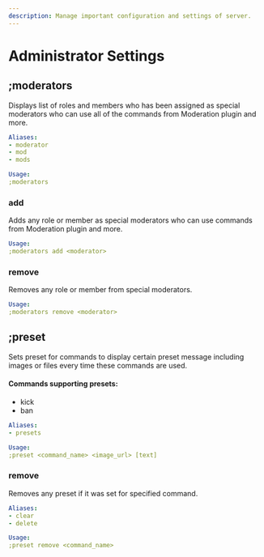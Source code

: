 ```yaml
---
description: Manage important configuration and settings of server.
---
```


# Administrator Settings

## ;moderators

Displays list of roles and members who has been assigned as special moderators who can use all of the commands from Moderation plugin and more.

```yaml
Aliases:
- moderator
- mod
- mods

Usage:
;moderators
```

### add

Adds any role or member as special moderators who can use commands from Moderation plugin and more.

```yaml
Usage:
;moderators add <moderator>
```

### remove

Removes any role or member from special moderators.

```yaml
Usage:
;moderators remove <moderator>
```

## ;preset

Sets preset for commands to display certain preset message including images or files every time these commands are used.

#### Commands supporting presets:

* kick
* ban

```yaml
Aliases:
- presets

Usage:
;preset <command_name> <image_url> [text]
```

### remove

Removes any preset if it was set for specified command.

```yaml
Aliases:
- clear
- delete

Usage:
;preset remove <command_name>
```

